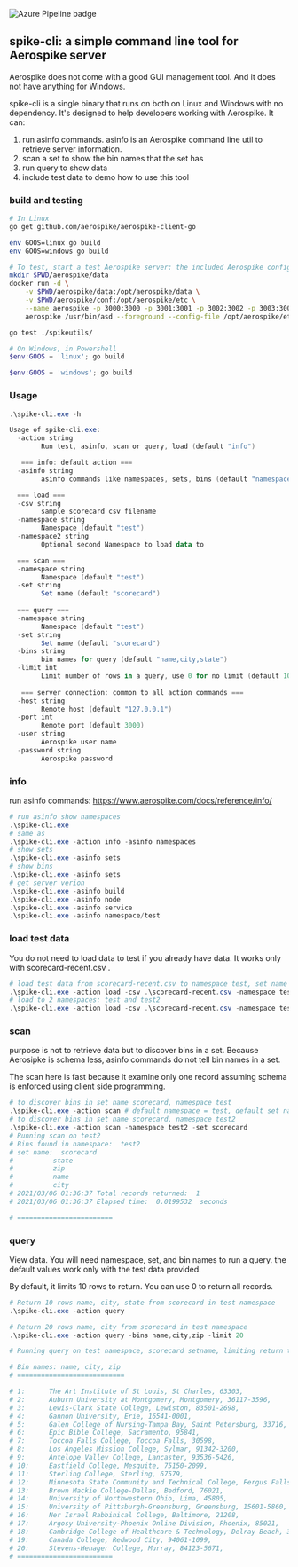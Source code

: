 ![Azure Pipeline badge](https://dev.azure.com/brunoyin0111/brunoyin/_apis/build/status/brunoyin.spike-cli?branchName=main)
## spike-cli: a simple command line tool for Aerospike server

Aerospike does not come with a good GUI management tool. And it does not have anything for Windows.

spike-cli is a single binary that runs on both on Linux and Windows with no dependency. It's designed to help developers working with Aerospike. It can:

1. run asinfo commands. asinfo is an Aerospike command line util to retrieve server information.
1. scan a set to show the bin names that the set has
1. run query to show data
1. include test data to demo how to use this tool

### build and testing
```bash
# In Linux
go get github.com/aerospike/aerospike-client-go

env GOOS=linux go build
env GOOS=windows go build

# To test, start a test Aerospike server: the included Aerospike config file uses 64 MB file instead of default 4 GB.
mkdir $PWD/aerospike/data
docker run -d \
    -v $PWD/aerospike/data:/opt/aerospike/data \
    -v $PWD/aerospike/conf:/opt/aerospike/etc \
    --name aerospike -p 3000:3000 -p 3001:3001 -p 3002:3002 -p 3003:3003 \
    aerospike /usr/bin/asd --foreground --config-file /opt/aerospike/etc/aerospike.conf

go test ./spikeutils/

```

```powershell
# On Windows, in Powershell
$env:GOOS = 'linux'; go build

$env:GOOS = 'windows'; go build
```

### Usage
```powershell
.\spike-cli.exe -h

Usage of spike-cli.exe:
  -action string
        Run test, asinfo, scan or query, load (default "info")

   === info: default action ===
  -asinfo string
        asinfo commands like namespaces, sets, bins (default "namespaces")

  === load ===
  -csv string
        sample scorecard csv filename
  -namespace string
        Namespace (default "test")
  -namespace2 string
        Optional second Namespace to load data to

  === scan ===
  -namespace string
        Namespace (default "test")
  -set string
        Set name (default "scorecard")
   
  === query ===
  -namespace string
        Namespace (default "test")
  -set string
        Set name (default "scorecard")
  -bins string
        bin names for query (default "name,city,state")  
  -limit int
        Limit number of rows in a query, use 0 for no limit (default 10)
  
   === server connection: common to all action commands ===
  -host string
        Remote host (default "127.0.0.1")
  -port int
        Remote port (default 3000)
  -user string
        Aerospike user name
  -password string
        Aerospike password
```

### info

run asinfo commands: https://www.aerospike.com/docs/reference/info/

```powershell
# run asinfo show namespaces
.\spike-cli.exe
# same as
.\spike-cli.exe -action info -asinfo namespaces
# show sets
.\spike-cli.exe -asinfo sets
# show bins
.\spike-cli.exe -asinfo sets
# get server verion
.\spike-cli.exe -asinfo build
.\spike-cli.exe -asinfo node
.\spike-cli.exe -asinfo service
.\spike-cli.exe -asinfo namespace/test

```

### load test data

You do not need to load data to test if you already have data. It works only with scorecard-recent.csv .

```powershell
# load test data from scorecard-recent.csv to namespace test, set name scorecard
.\spike-cli.exe -action load -csv .\scorecard-recent.csv -namespace test
# load to 2 namespaces: test and test2
.\spike-cli.exe -action load -csv .\scorecard-recent.csv -namespace test -namespace2 test2

```

### scan

purpose is not to retrieve data but to discover bins in a set. Because Aerosipke is schema less, asinfo commands do not tell bin names in a set. 

The scan here is fast because it examine only one record assuming schema is enforced using client side programming.

```powershell
# to discover bins in set name scorecard, namespace test
.\spike-cli.exe -action scan # default namespace = test, default set name is scorecard
# to discover bins in set name scorecard, namespace test2
.\spike-cli.exe -action scan -namespace test2 -set scorecard
# Running scan on test2
# Bins found in namespace:  test2
# set name:  scorecard
#          state
#          zip
#          name
#          city
# 2021/03/06 01:36:37 Total records returned:  1
# 2021/03/06 01:36:37 Elapsed time:  0.0199532  seconds

# ========================
```

### query

View data. You will need namespace, set, and bin names to run a query. the default values work only with the test data provided.

By default, it limits 10 rows to return. You can use 0 to return all records.

```powershell
# Return 10 rows name, city, state from scorecard in test namespace
.\spike-cli.exe -action query

# Return 20 rows name, city from scorecard in test namespace
.\spike-cli.exe -action query -bins name,city,zip -limit 20

# Running query on test namespace, scorecard setname, limiting return to 20

# Bin names: name, city, zip
# ===========================

# 1:      The Art Institute of St Louis, St Charles, 63303,
# 2:      Auburn University at Montgomery, Montgomery, 36117-3596,
# 3:      Lewis-Clark State College, Lewiston, 83501-2698,
# 4:      Gannon University, Erie, 16541-0001,
# 5:      Galen College of Nursing-Tampa Bay, Saint Petersburg, 33716,
# 6:      Epic Bible College, Sacramento, 95841,
# 7:      Toccoa Falls College, Toccoa Falls, 30598,
# 8:      Los Angeles Mission College, Sylmar, 91342-3200,
# 9:      Antelope Valley College, Lancaster, 93536-5426,
# 10:     Eastfield College, Mesquite, 75150-2099,
# 11:     Sterling College, Sterling, 67579,
# 12:     Minnesota State Community and Technical College, Fergus Falls, 56537-1000,
# 13:     Brown Mackie College-Dallas, Bedford, 76021,
# 14:     University of Northwestern Ohio, Lima, 45805,
# 15:     University of Pittsburgh-Greensburg, Greensburg, 15601-5860,
# 16:     Ner Israel Rabbinical College, Baltimore, 21208,
# 17:     Argosy University-Phoenix Online Division, Phoenix, 85021,
# 18:     Cambridge College of Healthcare & Technology, Delray Beach, 33484,
# 19:     Canada College, Redwood City, 94061-1099,
# 20:     Stevens-Henager College, Murray, 84123-5671,
# ========================

```